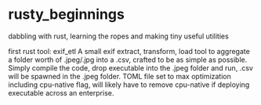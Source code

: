 # rusty_beginnings
dabbling with rust, learning the ropes and making tiny useful utilities

first rust tool: exif_etl
A small exif extract, transform, load tool to aggregate a folder worth of .jpeg/.jpg into a .csv, crafted to be as simple as possible. Simply compile the code, drop executable into the .jpeg folder and run, .csv will be spawned in the .jpeg folder. TOML file set to max optimization including cpu-native flag, will likely have to remove cpu-native if deploying executable across an enterprise. 
